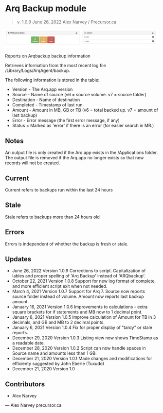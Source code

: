 # Arq Backup module

> v. 1.0.9 
> June 26, 2022 
> Alex Narvey / Precursor.ca  

![Arq Backup Module Report](ARQbackup_Module.png)

Reports on Arqbackup backup information

Retrieves information from the most recent log file /Library/Logs/ArqAgent/backup.

The following information is stored in the table:

* Version - The Arq.app version
* Source - Name of source (v6 = source volume. v7 = source folder)
* Destination - Name of destination
* Completed - Timestamp of last run
* Amount - Amount in MB, GB or TB (v6 = total backed up. v7 = amount of last backup)
* Error - Error message (the first error message, if any)
* Status = Marked as 'error' if there is an error (for easier search in MR.)

## Notes

An output file is only created if the Arq.app exists in the /Applications folder.
The output file is removed if the Arq.app no longer exists so that new records will not be created.

## Current
Current refers to backups run within the last 24 hours

## Stale
Stale refers to backups more than 24 hours old

## Errors
Errors is independent of whether the backup is fresh or stale.

## Updates

* June 26, 2022 Version 1.0.9  Corrections to script. Capitalization of lables and proper spelling of 'Arq Backup' instead of 'ARQbackup'.
* October 22, 2021 Version 1.0.8  Support for new log format of complete, and more efficient script exit when not needed.
* March 4, 2021 Version 1.0.7  Support for Arq 7. Source now reports source folder instead of volume. Amount now reports last backup amount.
* January 16, 2021 Version 1.0.6  Improvements to calculations - extra square brackets for if statements and MB now to 1 decimal point.
* January 8, 2021 Version 1.0.5  Improve calculation of Amount for TB in 3 decimals, and GB and MB to 2 decimal points.
* January 6, 2021 Version 1.0.4  Fix for proper display of "tardy" or stale reports.
* December 29, 2020 Version 1.0.3  Listing view now shows TimeStamp as a readable date.
* December 28, 2020 Version 1.0.2  Script can now handle spaces in Source name and amounts less than 1 GB.
* December 21, 2020 Version 1.0.1  Made changes and modifications for efficienty suggested by John Eberle (Tuxudo)
* December 21, 2020 Version 1.0 

## Contributors
* Alex Narvey

—
Alex Narvey
precursor.ca

